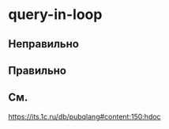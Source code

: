 # query-in-loop

## Неправильно

## Правильно

## См.

https://its.1c.ru/db/pubqlang#content:150:hdoc